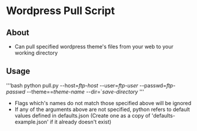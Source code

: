 # Wordpress Pull Script

## About
* Can pull specified wordpress theme's files from your web to your working directory

## Usage
'''bash
python pull.py --host=*ftp-host* --user=*ftp-user* --passwd=*ftp-passwd* --theme==*theme-name* --dir=`*save-directory*
''' 
* Flags which's names do not match those specified above will be ignored
* If any of the arguments above are not specified, python refers to default values 
  defined in defaults.json (Create one as a copy of 'defaults-example.json' if it already doesn't exist)